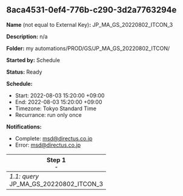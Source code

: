 ## 8aca4531-0ef4-776b-c290-3d2a7763294e

**Name** (not equal to External Key)**:** JP_MA_GS_20220802_ITCON_3

**Description:** n/a

**Folder:** my automations/PROD/GS/JP_MA_GS_20220802_ITCON/

**Started by:** Schedule

**Status:** Ready

**Schedule:**

* Start: 2022-08-03 15:20:00 +09:00
* End: 2022-08-03 15:20:00 +09:00
* Timezone: Tokyo Standard Time
* Recurrance: run only once

**Notifications:**

* Complete: msd@directus.co.jp
* Error: msd@directus.co.jp

| Step 1<br>_<small>-</small>_ |
| --- |
| _1.1: query_<br>JP_MA_GS_20220802_ITCON_3 |
